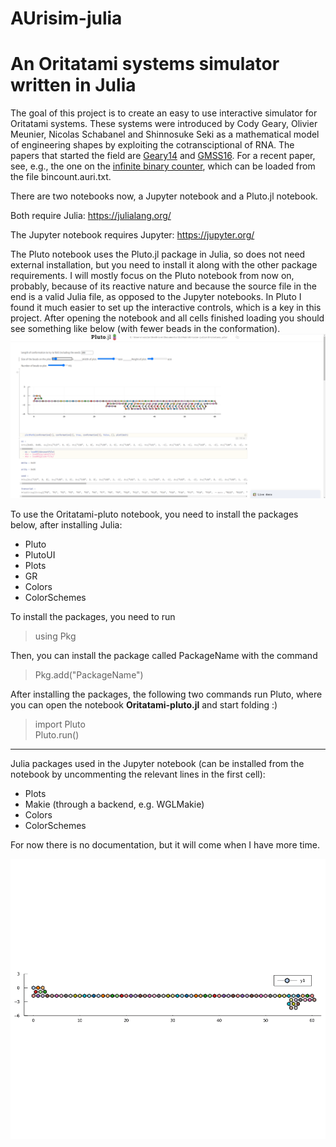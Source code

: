 # AUrisim-julia
# An Oritatami systems simulator written in Julia

The goal of this project is to create an easy to use interactive simulator for Oritatami systems.
These systems were introduced by Cody Geary, Olivier Meunier, Nicolas Schabanel and Shinnosuke Seki as a mathematical model of engineering shapes by exploiting the cotransciptional of RNA. The papers that started the field are [Geary14](https://science.sciencemag.org/content/345/6198/799.abstract) and [GMSS16](https://drops.dagstuhl.de/opus/volltexte/2016/6456/pdf/LIPIcs-MFCS-2016-43.pdf). For a recent paper, see, e.g., the one on the  [infinite binary counter](https://link.springer.com/chapter/10.1007/978-3-030-38919-2_46), which can be loaded from the file bincount.auri.txt.

There are two notebooks now, a Jupyter notebook and a Pluto.jl notebook.

Both require Julia: 
https://julialang.org/

The Jupyter notebook requires Jupyter: 
https://jupyter.org/

The Pluto notebook uses the Pluto.jl package in Julia, so does not need external installation, but you need to install it along with the other package requirements.
I will mostly focus on the Pluto notebook from now on, probably, because of its reactive nature and because the source file in the end is a valid Julia file, as opposed to the Jupyter notebooks. In Pluto I found it much easier to set up the interactive controls, which is a key in this project. After opening the notebook and all cells finished loading you should see something like below (with fewer beads in the conformation).
[![Video guide to running the PLuto notebook](https://github.com/szfazekas/AUrisim-julia/blob/main/Screenshot1_pluto.png)](https://youtu.be/Q6COatnYR4s)


To use the Oritatami-pluto notebook, you need to install the packages below, after installing Julia:
 - Pluto
 - PlutoUI
 - Plots
 - GR
 - Colors
 - ColorSchemes


To install the packages, you need to run
> using Pkg

Then, you can install the package called PackageName with the command
> Pkg.add("PackageName")

After installing the packages, the following two commands run Pluto, where you can open the notebook **Oritatami-pluto.jl** and start folding :)
> import Pluto  
> Pluto.run()


-------------------------------------------------------

Julia packages used in the Jupyter notebook (can be installed from the notebook by uncommenting the relevant lines in the first cell):
- Plots
- Makie (through a backend, e.g. WGLMakie)
- Colors
- ColorSchemes


For now there is no documentation, but it will come when I have more time.


![Image of BinaryCounter](https://github.com/szfazekas/AUrisim-julia/blob/main/counter1k.gif)
